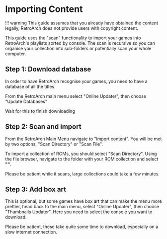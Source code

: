 # Importing Content

!!! warning
    This guide assumes that you already have obtained the content legally, RetroArch does not provide users with copyright content.

This guide uses the "scan" functionality to import your games into RetroArch's playlists sorted by console. The scan is recursive so you can organise your collection into sub-folders or potentially scan your whole computer.

## Step 1: Download database

In order to have RetroArch recognise your games, you need to have a database of all the titles.

From the RetroArch main menu select "Online Updater", then choose "Update Databases"

Wait for this to finish downloading

## Step 2: Scan and import

From the RetroArch Main Menu navigate to "Import content". You will be met by two options, "Scan Directory" or "Scan File".

To import a collection of ROMs, you should select "Scan Directory". Using the file browser, navigate to the folder with your ROM collection and select **"<Scan This Directory>"**.

Please be patient while it scans, large collections could take a few minutes.

## Step 3: Add box art

This is optional, but some games have box art that can make the menu more prettier, head back to the main menu, select "Online Updater", then choose "Thumbnails Updater". Here you need to select the console you want to download.

Please be patient, these take quite some time to download, especially on a slow internet connection.
